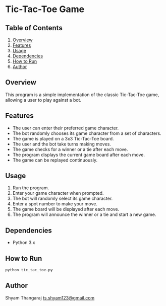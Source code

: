 # Tic-Tac-Toe Game

## Table of Contents
1. [Overview](#overview)
2. [Features](#features)
3. [Usage](#usage)
4. [Dependencies](#dependencies)
5. [How to Run](#how-to-run)
6. [Author](#author)

## Overview

This program is a simple implementation of the classic Tic-Tac-Toe game, allowing a user to play against a bot.

## Features

- The user can enter their preferred game character.
- The bot randomly chooses its game character from a set of characters.
- The game is played on a 3x3 Tic-Tac-Toe board.
- The user and the bot take turns making moves.
- The game checks for a winner or a tie after each move.
- The program displays the current game board after each move.
- The game can be replayed continuously.

## Usage

1. Run the program.
2. Enter your game character when prompted.
3. The bot will randomly select its game character.
4. Enter a spot number to make your move.
5. The game board will be displayed after each move.
6. The program will announce the winner or a tie and start a new game.

## Dependencies

- Python 3.x

## How to Run

```bash
python tic_tac_toe.py
```


## Author

Shyam Thangaraj  <ts.shyam123@gmail.com>
 
